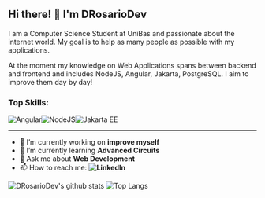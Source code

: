 ## Hi there! 👋 I'm DRosarioDev

I am a Computer Science Student at UniBas and passionate about the internet world. My goal is to help as many people as possible with my applications.

At the moment my knowledge on Web Applications spans between backend and frontend and includes NodeJS, Angular, Jakarta, PostgreSQL. I aim to improve them day by day!

### Top Skills:
![Angular](https://img.shields.io/badge/Angular-DD0031?style=for-the-badge&logo=angular&logoColor=white)![NodeJS](https://img.shields.io/badge/node.js-339933?style=for-the-badge&logo=Node.js&logoColor=white)![Jakarta EE](https://img.shields.io/badge/Jakarta%20EE-ED8B00?style=for-the-badge&logo=openjdk&logoColor=white)

---

- 🔭 I’m currently working on **improve myself**
- 🌱 I’m currently learning **Advanced Circuits**
- 💬 Ask me about **Web Development**
- 📫 How to reach me:
  **![LinkedIn](https://www.linkedin.com/in/domenico-rosario-alberti-44a970225/)**

![DRosarioDev's github stats](https://github-readme-stats.vercel.app/api?username=DRosarioDev&show_icons=true&hide_border=true&theme=dark)
![Top Langs](https://github-readme-stats.vercel.app/api/top-langs/?username=DRosarioDev&layout=compact&theme=dark&hide_border=true)
